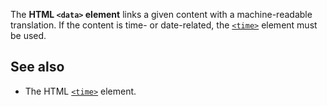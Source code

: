 <!-- <short-description> -->
The **HTML `<data>` element** links a given content with a
machine-readable translation. If the content is time- or date-related,
the [`<time>`](/en-US/docs/Web/HTML/Element/time)
element must be used.
<!-- </short-description> -->

<!-- <overview> -->
<!-- </overview> -->

<!-- <usage-notes> -->
<!-- </usage-notes> -->

<!-- <accessibility-concerns> -->
<!-- </accessibility-concerns> -->

<!-- <see-also> -->
See also
--------

-   The HTML [`<time>`](/en-US/docs/Web/HTML/Element/time) element.
<!-- </see-also> -->
